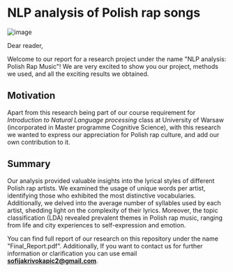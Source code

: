 # NLP analysis of Polish rap songs

![image](https://github.com/sofijakrivokapic/NLP_analysis_Polish_rap/assets/125128460/ad88fdfa-4c69-4a46-b511-aedb1bbf2f8f)

Dear reader,

Welcome to our report for a research project under the name "NLP analysis: Polish Rap Music"! We are very excited to show you our project, methods we used, and all the exciting results we obtained.

## Motivation

Apart from this research being part of our course requirement for _Introduction to Natural Language processing_ class at University of Warsaw (incorporated in Master programme Cognitive Science), with this research we wanted to express our appreciation for Polish rap culture, and add our own contribution to it.

## Summary

Our analysis provided valuable insights into the lyrical styles of different Polish rap artists. We examined the usage of unique words per artist, identifying those who exhibited the most distinctive vocabularies. Additionally, we delved into the average number of syllables used by each artist, shedding light on the complexity of
their lyrics. Moreover, the topic classification (LDA) revealed prevalent themes in Polish rap music, ranging from life and city experiences to self-expression and emotion.

You can find full report of our research on this repository under the name "Final_Report.pdf". Additionally, If you want to contact us for further information or clarification you can use email **sofijakrivokapic2@gmail.com**.

